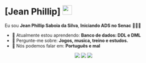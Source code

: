 # [Jean Phillip] <img src="" width="30px">

Eu sou <strong>Jean Phillip Saboia da Silva</strong>, <strong>Iniciando ADS no Senac</strong> 👨🏻‍💻 

- 🚀 Atualmente estou aprendendo: <strong>Banco de dados: DDL e DML</strong> 
- 💬 Pergunte-me sobre: <strong>Jogos, musica, treino e estudos.</strong>
- 📣 Nós podemos falar em: <strong>Português e mal</strong>

<div align="center">

  <a href="#" alt="Gmail">
    <img src="https://img.shields.io/badge/-Gmail-FF0000?style=flat-square&labelColor=FF0000&logo=gmail&logoColor=white&link=LINK-DO-SEU-EMAIL"/></a>

  <a href="#" alt="Linkedin">
    <img src="https://img.shields.io/badge/-Linkedin-0e76a8?style=flat-square&logo=Linkedin&logoColor=white&link=LINK-DO-SEU-LINKEDIN" /></a>

  <a href="#" alt="Instagram">
    <img src="https://img.shields.io/badge/-Instagram-DF0174?style=flat-square&labelColor=DF0174&logo=instagram&logoColor=white&link=LINK-DO-SEU-INSTAGRAM"/></a>

</div>
